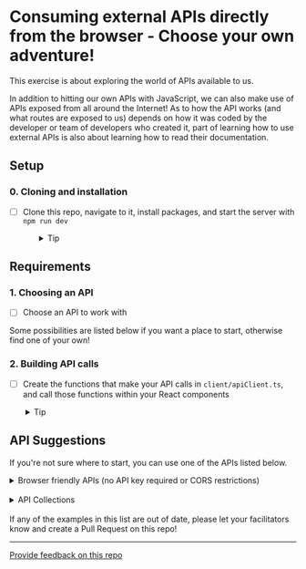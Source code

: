 # Consuming external APIs directly from the browser - Choose your own adventure!

This exercise is about exploring the world of APIs available to us.

In addition to hitting our own APIs with JavaScript, we can also make use of APIs exposed from all around the Internet! As to how the API works (and what routes are exposed to us) depends on how it was coded by the developer or team of developers who created it, part of learning how to use external APIs is also about learning how to read their documentation.

## Setup

### 0. Cloning and installation

- [ ] Clone this repo, navigate to it, install packages, and start the server with `npm run dev`
  <details style="padding-left: 2em">
    <summary>Tip</summary>

  ```sh
  cd consuming-clientside-apis
  npm i
  npm run dev
  ```

  </details>

## Requirements

### 1. Choosing an API

- [ ] Choose an API to work with

Some possibilities are listed below if you want a place to start, otherwise find one of your own!

### 2. Building API calls

- [ ] Create the functions that make your API calls in `client/apiClient.ts`, and call those functions within your React components
<details style="padding-left: 2em">
  <summary>Tip</summary>
    We've left an example of consuming an API for you - you may wish to use this as a template.
    The example uses this amiibo API: https://amiiboapi.com/docs/
</details>

## API Suggestions

If you're not sure where to start, you can use one of the APIs listed below.

<details>
  <summary>Browser friendly APIs (no API key required or CORS restrictions)</summary>

- https://www.boredapi.com: suggest a random activity
- https://dog.ceo/dog-api: dog pictures
- https://randomfox.ca/floof: random fox pictures
- https://pokeapi.co/docs/v2: Pokémon
- https://swapi.dev: Star Wars
- https://disneyapi.dev/docs: Disney characters
- https://open-meteo.com/: weather
- https://wheretheiss.at/w/developer: get the latitude and longitude of the International Space Station
</details>
<br />

<details>
  <summary>API Collections</summary>
    https://github.com/marcelscruz/public-apis: this is a big list of APIs across a lot of different topics, so remember to keep things work-appropriate and friendly

    Because we're doing everything in the browser, we want an API that:

    - _does not_ require an API key
    - _does_ support https
    - _does_ support CORS

</details>
<br />
If any of the examples in this list are out of date, please let your facilitators know and create a Pull Request on this repo!

---

[Provide feedback on this repo](https://docs.google.com/forms/d/e/1FAIpQLSfw4FGdWkLwMLlUaNQ8FtP2CTJdGDUv6Xoxrh19zIrJSkvT4Q/viewform?usp=pp_url&entry.1958421517=consuming-external-apis)
